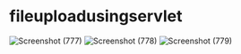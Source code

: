 # fileuploadusingservlet
![Screenshot (777)](https://user-images.githubusercontent.com/96560427/222658944-d9076f81-9067-4000-b0fb-8339f552966d.png)
![Screenshot (778)](https://user-images.githubusercontent.com/96560427/222658973-debb000d-aa01-4b15-a6b6-09088d5e374f.png)
![Screenshot (779)](https://user-images.githubusercontent.com/96560427/222659005-8c72fa63-581e-4849-91ee-99af9423268e.png)

